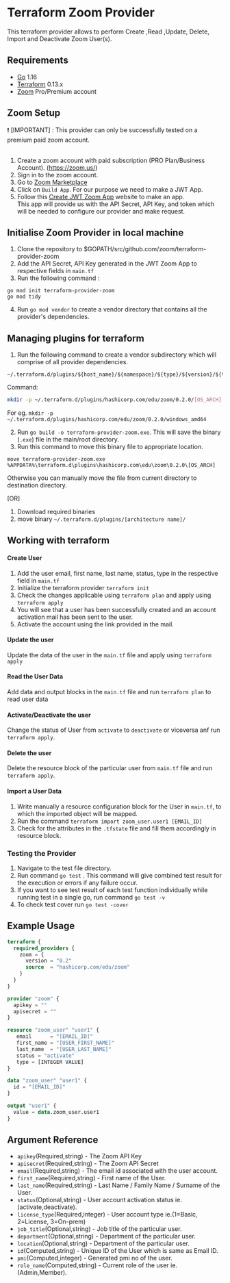 # Terraform Zoom Provider

This terraform provider allows to perform Create ,Read ,Update, Delete, Import and Deactivate Zoom User(s). 


## Requirements

* [Go](https://golang.org/doc/install) 1.16 <br>
* [Terraform](https://www.terraform.io/downloads.html) 0.13.x <br/>
* [Zoom](https://zoom.us/) Pro/Premium account 


## Zoom Setup
 :heavy_exclamation_mark:  [IMPORTANT] : This provider can only be successfully tested on a premium paid zoom account. <br><br>

1. Create a zoom account with paid subscription (PRO Plan/Business Account). (https://zoom.us/)<br>
2. Sign in to the zoom account.<br>
3. Go to [Zoom Marketplace](https://marketplace.zoom.us/)<br>
4. Click on `Build App`. For our purpose we need to make a JWT App. <br>
5. Follow this [Create JWT Zoom App](https://marketplace.zoom.us/docs/guides/build/jwt-app) website to make an app. <br>
This app will provide us with the API Secret, API Key, and token which will be needed to configure our provider and make request. <br>


## Initialise Zoom Provider in local machine 
1. Clone the repository  to $GOPATH/src/github.com/zoom/terraform-provider-zoom <br>
2. Add the API Secret, API Key  generated in the JWT Zoom App to respective fields in `main.tf` <br>
3. Run the following command :
 ```golang
go mod init terraform-provider-zoom
go mod tidy
```
4. Run `go mod vendor` to create a vendor directory that contains all the provider's dependencies. <br>

## Managing plugins for terraform
1. Run the following command to create a vendor subdirectory which will comprise of  all provider dependencies. <br>
```
~/.terraform.d/plugins/${host_name}/${namespace}/${type}/${version}/${target}
``` 
Command: 
```bash
mkdir -p ~/.terraform.d/plugins/hashicorp.com/edu/zoom/0.2.0/[OS_ARCH]
```
For eg. `mkdir -p ~/.terraform.d/plugins/hashicorp.com/edu/zoom/0.2.0/windows_amd64`<br>

2. Run `go build -o terraform-provider-zoom.exe`. This will save the binary (`.exe`) file in the main/root directory. <br>
3. Run this command to move this binary file to appropriate location.
 ```
 move terraform-provider-zoom.exe %APPDATA%\terraform.d\plugins\hashicorp.com\edu\zoom\0.2.0\[OS_ARCH]
 ``` 
Otherwise you can manually move the file from current directory to destination directory.<br>


[OR]

1. Download required binaries <br>
2. move binary `~/.terraform.d/plugins/[architecture name]/`


## Working with terraform

#### Create User
1. Add the user email, first name, last name, status, type in the respective field in `main.tf`
2. Initialize the terraform provider `terraform init`
3. Check the changes applicable using `terraform plan` and apply using `terraform apply`
4. You will see that a user has been successfully created and an account activation mail has been sent to the user.
5. Activate the account using the link provided in the mail.

#### Update the user
Update the data of the user in the `main.tf` file and apply using `terraform apply`

#### Read the User Data
Add data and output blocks in the `main.tf` file and run `terraform plan` to read user data

#### Activate/Deactivate the user
Change the status of User from `activate` to `deactivate` or viceversa anf run `terraform apply`.

#### Delete the user
Delete the resource block of the particular user from `main.tf` file and run `terraform apply`.

#### Import a User Data
1. Write manually a resource configuration block for the User in `main.tf`, to which the imported object will be mapped.
2. Run the command `terraform import zoom_user.user1 [EMAIL_ID]`
3. Check for the attributes in the `.tfstate` file and fill them accordingly in resource block.


### Testing the Provider
1. Navigate to the test file directory.
2. Run command `go test` . This command will give combined test result for the execution or errors if any failure occur.
3. If you want to see test result of each test function individually while running test in a single go, run command `go test -v`
4. To check test cover run `go test -cover`


## Example Usage
```terraform
terraform {
  required_providers {
    zoom = {
      version = "0.2"
      source  = "hashicorp.com/edu/zoom"
    }
  }
}

provider "zoom" {
  apikey = ""
  apisecret = ""
}

resource "zoom_user" "user1" {
   email      = "[EMAIL_ID]"
   first_name = "[USER_FIRST_NAME]"
   last_name  = "[USER_LAST_NAME]"
   status = "activate"
   type = [INTEGER VALUE]
}

data "zoom_user" "user1" {
  id = "[EMAIL_ID]"
}

output "user1" {
  value = data.zoom_user.user1
}
```

## Argument Reference

* `apikey`(Required,string)     - The Zoom API Key
* `apisecret`(Required,string)  - The Zoom API Secret
* `email`(Required,string)      - The email id associated with the user account.
* `first_name`(Required,string) - First name of the User.
* `last_name`(Required,string)  - Last Name / Family Name / Surname of the User.
* `status`(Optional,string)     - User account activation status ie.(activate,deactivate).
* `license_type`(Required,integer)       - User account type ie.(1=Basic, 2=License, 3=On-prem)
* `job_title`(Optional,string)         - Job title of the particular user.
* `department`(Optional,string)         - Department of the particular user.
* `location`(Optional,string)         - Department of the particular user.
* `id`(Computed,string)         - Unique ID of the User which is same as Email ID.
* `pmi`(Computed,integer)         - Generated pmi no of the user.
* `role_name`(Computed,string)         - Current role of the user ie.(Admin,Member).















